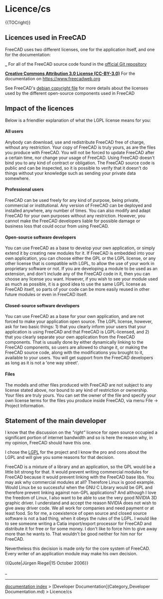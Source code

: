 # Licence/cs
{{TOCright}}

## Licences used in FreeCAD 

FreeCAD uses two different licenses, one for the application itself, and one for the documentation:

**_** For all of the FreeCAD source code found in the [official Git repository](https://github.com/FreeCAD/FreeCAD)

**[Creative Commons Attribution 3.0 License (CC-BY-3.0)](http://creativecommons.org/licenses/by/3.0/)** For the documentation on <https://www.freecadweb.org>

See FreeCAD\'s [debian copyright file](https://github.com/FreeCAD/FreeCAD/blob/master/package/debian/copyright) for more details about the licenses used by the different open-source components used in FreeCAD

## Impact of the licences 

Below is a friendlier explanation of what the LGPL license means for you:

#### All users 

Anybody can download, use and redistribute FreeCAD free of charge, without any restriction. Your copy of FreeCAD is truly yours, as are the files you produce with FreeCAD. You will not be forced to update FreeCAD after a certain time, nor change your usage of FreeCAD. Using FreeCAD doesn\'t bind you to any kind of contract or obligation. The FreeCAD source code is public and can be inspected, so it is possible to verify that it doesn\'t do things without your knowledge such as sending your private data somewhere.

#### Professional users 

FreeCAD can be used freely for any kind of purpose, being private, commercial or institutional. Any version of FreeCAD can be deployed and installed anywhere, any number of times. You can also modify and adapt FreeCAD for your own purposes without any restriction. However, you cannot make the FreeCAD developers liable for possible damage or business loss that could occur from using FreeCAD.

#### Open-source software developers 

You can use FreeCAD as a base to develop your own application, or simply extend it by creating new modules for it. If FreeCAD is embedded into your own application, you can choose either the GPL or the LGPL license, or any other license that is compatible with LGPL, to allow the use of your work in proprietary software or not. If you are developing a module to be used as an extension, and don\'t include any of the FreeCAD code in it, then you can choose any license you want. However, if you wish to see your module used as much as possible, it is a good idea to use the same LGPL license as FreeCAD itself, so parts of your code can be more easily reused in other future modules or even in FreeCAD itself.

#### Closed-source software developers 

You can use FreeCAD as a base for your own application, and are not forced to make your application open source. The LGPL license, however, ask for two basic things: 1) that you clearly inform your users that your application is using FreeCAD and that FreeCAD is LGPL-licensed, and 2) that you clearly separate your own application from the FreeCAD components. That is usually done by either dynamically linking to the FreeCAD components, so users are allowed to change it, or making the FreeCAD source code, along with the modifications you brought to it, available to your users. You will get support from the FreeCAD developers as long as it is not a \'one way street\'.

#### Files

The models and other files produced with FreeCAD are not subject to any license stated above, nor bound to any kind of restriction or ownership. Your files are truly yours. You can set the owner of the file and specify your own license terms for the files you produce inside FreeCAD, via menu File → Project Information.

## Statement of the main developer 

I know that the discussion on the *\"right\"* licence for open source occupied a significant portion of internet bandwidth and so is here the reason why, in my opinion, FreeCAD should have this one.

I chose the [LGPL](http://en.wikipedia.org/wiki/LGPL) for the project and I know the pro and cons about the LGPL and will give you some reasons for that decision.

FreeCAD is a mixture of a library and an application, so the GPL would be a little bit strong for that. It would prevent writing commercial modules for FreeCAD because it would prevent linking with the FreeCAD base libs. You may ask why commercial modules at all? Therefore Linux is good example. Would Linux be so successful when the GNU C Library would be GPL and therefore prevent linking against non-GPL applications? And although I love the freedom of Linux, I also want to be able to use the very good NVIDIA 3D graphic driver. I understand and accept the reason NVIDIA does not wish to give away driver code. We all work for companies and need payment or at least food. So for me, a coexistence of open source and closed source software is not a bad thing, when it obeys the rules of the LGPL. I would like to see someone writing a Catia import/export processor for FreeCAD and distribute it for free or for some money. I don\'t like to force him to give away more than he wants to. That wouldn\'t be good neither for him nor for FreeCAD.

Nevertheless this decision is made only for the core system of FreeCAD. Every writer of an application module may make his own decision.


{{Quote|Jürgen Riegel|15 October 2006}}







_

---
[documentation index](../README.md) > [Developer Documentation](Category_Developer Documentation.md) > Licence/cs
